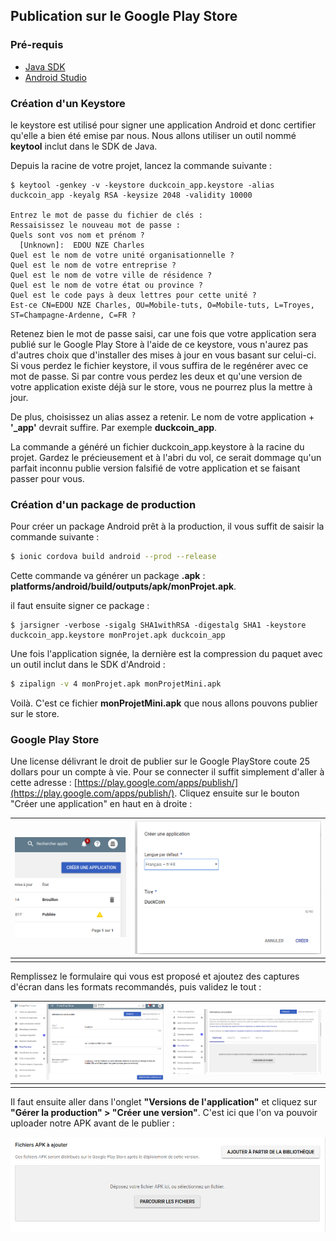 ## Publication sur le Google Play Store

### Pré-requis

* [Java SDK](http://www.oracle.com/technetwork/java/javase/downloads/index-jsp-138363.html)
* [Android Studio](https://developer.android.com/studio/index.html)

### Création d'un Keystore

le keystore est utilisé pour signer une application Android et donc certifier qu'elle a bien été emise par nous. Nous allons utiliser un outil nommé **keytool** inclut dans le SDK de Java.

Depuis la racine de votre projet, lancez la commande suivante :

```
$ keytool -genkey -v -keystore duckcoin_app.keystore -alias duckcoin_app -keyalg RSA -keysize 2048 -validity 10000

Entrez le mot de passe du fichier de clés :  
Ressaisissez le nouveau mot de passe :
Quels sont vos nom et prénom ?
  [Unknown]:  EDOU NZE Charles
Quel est le nom de votre unité organisationnelle ?
Quel est le nom de votre entreprise ?
Quel est le nom de votre ville de résidence ?
Quel est le nom de votre état ou province ?
Quel est le code pays à deux lettres pour cette unité ?
Est-ce CN=EDOU NZE Charles, OU=Mobile-tuts, O=Mobile-tuts, L=Troyes, ST=Champagne-Ardenne, C=FR ?
```

Retenez bien le mot de passe saisi, car une fois que votre application sera publié sur le Google Play Store à l'aide de ce keystore, vous n'aurez pas d'autres choix que d'installer des mises à jour en vous basant sur celui-ci. Si vous perdez le fichier keystore, il vous suffira de le regénérer avec ce mot de passe. Si par contre vous perdez les deux et qu'une version de votre application existe déjà sur le store, vous ne pourrez plus la mettre à jour.

De plus, choisissez un alias assez a retenir. Le nom de votre application + **'\_app'** devrait suffire. Par exemple **duckcoin\_app**.

La commande a généré un fichier duckcoin\_app.keystore à la racine du projet. Gardez le précieusement et à l'abri du vol, ce serait dommage qu'un parfait inconnu publie version falsifié de votre application et se faisant passer pour vous.

### Création d'un package de production

Pour créer un package Android prêt à la production, il vous suffit de saisir la commande suivante :

```bash
$ ionic cordova build android --prod --release
```

Cette commande va générer un package **.apk** : **platforms/android/build/outputs/apk/monProjet.apk**.

il faut ensuite signer ce package :

```
$ jarsigner -verbose -sigalg SHA1withRSA -digestalg SHA1 -keystore duckcoin_app.keystore monProjet.apk duckcoin_app
```

Une fois l'application signée, la dernière est la compression du paquet avec un outil inclut dans le SDK d'Android :

```bash
$ zipalign -v 4 monProjet.apk monProjetMini.apk
```

Voilà. C'est ce fichier **monProjetMini.apk** que nous allons pouvons publier sur le store.

### Google Play Store

Une license délivrant le droit de publier sur le Google PlayStore coute 25 dollars pour un compte à vie. Pour se connecter il suffit simplement d'aller à cette adresse : [https://play.google.com/apps/publish/](https://play.google.com/apps/publish/). Cliquez ensuite sur le bouton "Créer une application" en haut en à droite :

| ![](/assets/google_playstore.png) | ![](/assets/playstore_2.png) |
| :--- | :--- |
|  |  |

Remplissez le formulaire qui vous est proposé et ajoutez des captures d'écran dans les formats recommandés, puis validez le tout :

| ![](/assets/playstore_3.png) | ![](/assets/playstore_4.png) |
| :--- | :--- |
|  |  |

Il faut ensuite aller dans l'onglet **"Versions de l'application"** et cliquez sur **"Gérer la production" &gt; "Créer une version"**. C'est ici que l'on va pouvoir uploader notre APK avant de le publier :

![](/assets/playstore_6.png)

